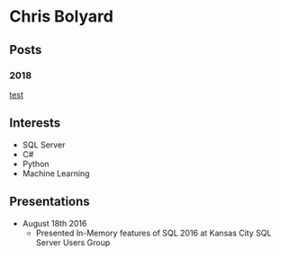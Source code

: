 # Chris Bolyard

## Posts

### 2018
  [test](2018/testPost.md)
## Interests

- SQL Server
- C#
- Python
- Machine Learning

## Presentations

- August 18th 2016
  - Presented In-Memory features of SQL 2016 at Kansas City SQL Server Users Group
